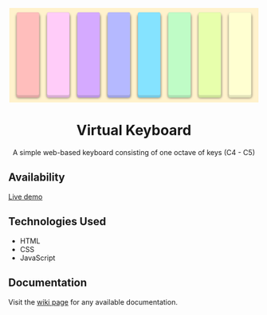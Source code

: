 <p align="center"><img src="/src/images/preview.png" align="middle" width="500px" /></p>
<h1 align="center">Virtual Keyboard</h1>
<p align="center">A simple web-based keyboard consisting of one octave of keys (C4 - C5)</p>
<h2>Availability</h2>
<a href="https://mikeboyd16.github.io/virtual-keyboard/">Live demo</a>
<h2>Technologies Used</h2>
<ul>
  <li>HTML</li>
  <li>CSS</li>
  <li>JavaScript</li>
</ul>
<h2>Documentation</h2>
<p>Visit the <a href="https://github.com/MikeBoyd16/virtual-keyboard/wiki">wiki page</a> for any available documentation.</p>
